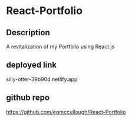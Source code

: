 # React-Portfolio

## Description

A revitalization of my Portfolio using React.js

## deployed link

silly-otter-39b90d.netlify.app

## github repo

https://github.com/eqmccullough/React-Portfolio
